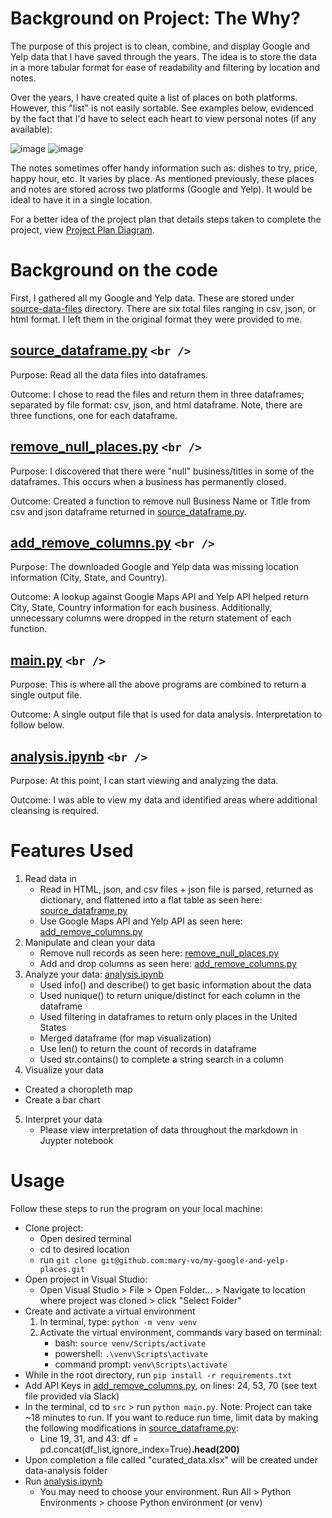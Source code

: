 # Background on Project: The Why?

The purpose of this project is to clean, combine, and display Google and Yelp data that I have saved through the years. The idea is to store the data in a more tabular format for ease of readability and filtering by location and notes.

Over the years, I have created quite a list of places on both platforms. However, this "list" is not easily sortable. See examples below, evidenced by the fact that I'd have to select each heart to view personal notes (if any available):

![image](https://user-images.githubusercontent.com/91100579/221379047-9c043274-21b4-4610-b61e-dcaa60215449.png)
![image](https://user-images.githubusercontent.com/91100579/221379020-0fc90bb4-bbb8-4e89-ad53-60e4f95e6f17.png)

The notes sometimes offer handy information such as: dishes to try, price, happy hour, etc. It varies by place. As mentioned previously, these places and notes are stored across two platforms (Google and Yelp). It would be ideal to have it in a single location.

For a better idea of the project plan that details steps taken to complete the project, view [Project Plan Diagram](/Project%20plan%20diagram.png).

# Background on the code

First, I gathered all my Google and Yelp data. These are stored under [source-data-files](source-data-files) directory. There are six total files ranging in csv, json, or html format. I left them in the original format they were provided to me.

## [source_dataframe.py](src/source_dataframe.py) `<br />`

Purpose: Read all the data files into dataframes.

Outcome: I chose to read the files and return them in three dataframes; separated by file format: csv, json, and html dataframe. Note, there are three functions, one for each dataframe.

## [remove_null_places.py](src/remove_null_places.py) `<br />`

Purpose: I discovered that there were "null" business/titles in some of the dataframes. This occurs when a business has permanently closed.

Outcome: Created a function to remove null Business Name or Title from csv and json dataframe returned in [source_dataframe.py](src/source_dataframe.py).

## [add_remove_columns.py](src/add_remove_columns.py) `<br />`

Purpose: The downloaded Google and Yelp data was missing location information (City, State, and Country).

Outcome: A lookup against Google Maps API and Yelp API helped return City, State, Country information for each business. Additionally, unnecessary columns were dropped in the return statement of each function.

## [main.py](src/main.py) `<br />`

Purpose: This is where all the above programs are combined to return a single output file.

Outcome: A single output file that is used for data analysis. Interpretation to follow below.

## [analysis.ipynb](data-analysis/analysis.ipynb) `<br />`

Purpose: At this point, I can start viewing and analyzing the data.

Outcome: I was able to view my data and identified areas where additional cleansing is required.

# Features Used

1. Read data in
   * Read in HTML, json, and csv files + json file is parsed, returned as dictionary, and flattened into a flat table as seen here: [source_dataframe.py](src/source_dataframe.py)
   * Use Google Maps API and Yelp API as seen here: [add_remove_columns.py](src/add_remove_columns.py)
2. Manipulate and clean your data
   * Remove null records as seen here: [remove_null_places.py](src/remove_null_places.py)
   * Add and drop columns as seen here: [add_remove_columns.py](src/add_remove_columns.py)
3. Analyze your data: [analysis.ipynb](data-analysis/analysis.ipynb)
   * Used info() and describe() to get basic information about the data
   * Used nunique() to return unique/distinct for each column in the dataframe
   * Used filtering in dataframes to return only places in the United States
   * Merged dataframe (for map visualization)
   * Use len() to return the count of records in dataframe
   * Used str.contains() to complete a string search in a column
4. Visualize your data

* Created a choropleth map
* Create a bar chart

5. Interpret your data
   * Please view interpretation of data throughout the markdown in Juypter notebook

# Usage

Follow these steps to run the program on your local machine:

* Clone project:
  * Open desired terminal
  * cd to desired location
  * run `git clone git@github.com:mary-vo/my-google-and-yelp-places.git`
* Open project in Visual Studio:
  * Open Visual Studio > File > Open Folder... > Navigate to location where project was cloned > click "Select Folder"
* Create and activate a virtual environment
  1. In terminal, type: `python -m venv venv`
  2. Activate the virtual environment, commands vary based on terminal:
     * bash: `source venv/Scripts/activate`
     * powershell: `.\venv\Scripts\activate`
     * command prompt: `venv\Scripts\activate`
* While in the root directory, run `pip install -r requirements.txt`
* Add API Keys in [add_remove_columns.py](src/add_remove_columns.py), on lines: 24, 53, 70 (see text file provided via Slack)
* In the terminal, cd to `src` > run `python main.py`. Note: Project can take ~18 minutes to run. If you want to reduce run time, limit data by making the following modifications in [source_dataframe.py](src/source_dataframe.py):
  * Line 19, 31, and 43: df = pd.concat(df_list,ignore_index=True)**.head(200)**
* Upon completion a file called "curated_data.xlsx" will be created under data-analysis folder
* Run [analysis.ipynb](src/analysis.ipynb)
  * You may need to choose your environment. Run All > Python Environments > choose Python environment (or venv)
